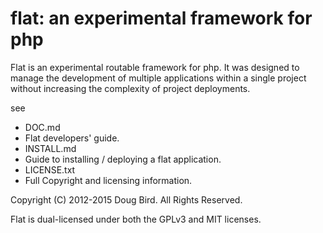 # flat: an experimental framework for php
Flat is an experimental routable framework for php. It was 
designed to manage the development of multiple applications 
within a single project without increasing the 
complexity of project deployments. 

see
* DOC.md
 * Flat developers' guide.
* INSTALL.md
 * Guide to installing / deploying a flat application.
* LICENSE.txt
 * Full Copyright and licensing information. 
 
Copyright (C) 2012-2015  Doug Bird. All Rights Reserved.

Flat is dual-licensed under both the GPLv3 and MIT licenses.
